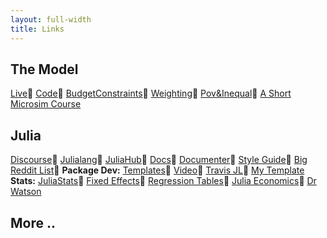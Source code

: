```yaml
---
layout: full-width
title: Links
---
```

## The Model

[Live](http://stb.virtual-worlds.scot/)&#128312;
[Code](https://github.com/grahamstark/ScottishTaxBenefitModel.jl)&#128312;
[BudgetConstraints](https://github.com/grahamstark/BudgetConstraints.jl)&#128312;
[Weighting](https://github.com/grahamstark/SurveyDataWeighting.jl)&#128312;
[Pov&Inequal](https://github.com/grahamstark/PovertyAndInequalityMeasures.jl)&#128312;
[A Short Microsim Course](https://stb.virtual-worlds.scot/)

## Julia

[Discourse](https://discourse.julialang.org)&#128312;
[Julialang](https://julialang.org)&#128312;
[JuliaHub](https://juliahub.com)&#128312;
[Docs](https://docs.julialang.org/en/v1/)&#128312;
[Documenter](https://juliadocs.github.io/Documenter.jl/stable/)&#128312;
[Style Guide](https://github.com/invenia/BlueStyle)&#128312;
[Big Reddit List](https://www.reddit.com/r/Julia/comments/e6pspx/a_collection_of_julia_links_and_resources/)&#128312;
**Package Dev:** [Templates](https://github.com/invenia/PkgTemplates.jl)&#128312;
[Video](https://www.youtube.com/watch?v=tx8DRc7_c9I)&#128312;
[Travis JL](https://travis-ci.org/getting_started)&#128312;
[My Template](/home/graham_s/etc/std_package_template.jl)
**Stats:**
[JuliaStats](https://juliastats.org/)&#128312;
[Fixed Effects](https://github.com/FixedEffects)&#128312;
[Regression Tables](https://github.com/jmboehm/RegressionTables.jl)&#128312;
[Julia Economics](https://juliaeconomics.com/)&#128312;
[Dr Watson](https://juliadynamics.github.io/DrWatson.jl/dev/)

## More ..

